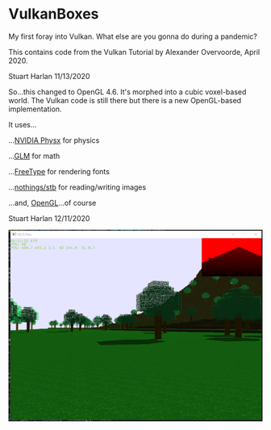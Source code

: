 # VulkanBoxes
My first foray into Vulkan.  What else are you gonna do during a pandemic?  

This contains code from the Vulkan Tutorial by Alexander Overvoorde, April 2020.

Stuart Harlan
11/13/2020

So...this changed to OpenGL 4.6.  It's morphed into a cubic voxel-based world. The Vulkan code is still there but there is a new OpenGL-based implementation.

It uses...

  ...[NVIDIA Physx](https://developer.nvidia.com/physx-sdk) for physics
  
  ...[GLM](https://github.com/g-truc/glm) for math
  
  ...[FreeType](https://www.freetype.org/) for rendering fonts
  
  ...[nothings/stb](https://github.com/nothings/stb) for reading/writing images
  
  ...and, [OpenGL](https://www.opengl.org/)...of course

Stuart Harlan
12/11/2020

![picture](Screenshot_2020-12-11_211405.png)
